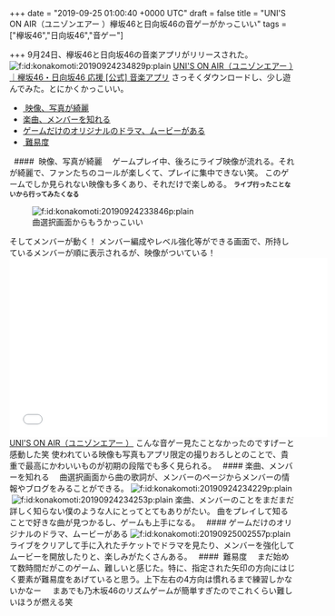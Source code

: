 
+++
date = "2019-09-25 01:00:40 +0000 UTC"
draft = false
title = "UNI&#39;S ON AIR（ユニゾンエアー ）欅坂46と日向坂46の音ゲーがかっこいい"
tags = ["欅坂46","日向坂46","音ゲー"]

+++
9月24日、欅坂46と日向坂46の音楽アプリがリリースされた。
 
<img class="hatena-fotolife" title="f:id:konakomoti:20190924234829p:plain" src="https://cdn-ak.f.st-hatena.com/images/fotolife/k/konakomoti/20190924/20190924234829.png" alt="f:id:konakomoti:20190924234829p:plain"/>
[UNI&#39;S ON AIR（ユニゾンエアー ）｜欅坂46・日向坂46 応援 [公式] 音楽アプリ](https://keyahina-unisonair.com/)
さっそくダウンロードし、少し遊んでみた。とにかくかっこいい。
 
<ul class="table-of-contents">
    <li><a href="#映像写真が綺麗"> 映像、写真が綺麗</a></li>
    <li><a href="#楽曲メンバーを知れる">楽曲、メンバーを知れる</a></li>
    <li><a href="#ゲームだけのオリジナルのドラマムービーがある">ゲームだけのオリジナルのドラマ、ムービーがある</a></li>
    <li><a href="#難易度"> 難易度</a></li>
</ul>
 
####  映像、写真が綺麗
　ゲームプレイ中、後ろにライブ映像が流れる。それが綺麗で、ファンたちのコールが楽しくて、プレイに集中できない笑。
このゲームでしか見られない映像も多くあり、それだけで楽しめる。
<span style="font-size: 80%;"><strong>ライブ行ったことないから行ってみたくなる</strong></span>
<figure class="figure-image figure-image-fotolife mceNonEditable" title="曲選択画面からもうかっこいい">
<img class="hatena-fotolife" title="f:id:konakomoti:20190924233846p:plain" src="https://cdn-ak.f.st-hatena.com/images/fotolife/k/konakomoti/20190924/20190924233846.png" alt="f:id:konakomoti:20190924233846p:plain"/>
<figcaption>曲選択画面からもうかっこいい</figcaption>
</figure>
そしてメンバーが動く！
メンバー編成やレベル強化等ができる画面で、所持しているメンバーが順に表示されるが、映像がついている！
<iframe src="//www.youtube.com/embed/lPRHZF1pQaM" width="560" height="315" frameborder="0" allowfullscreen=""></iframe><br/><a href="https://youtube.com/watch?v=lPRHZF1pQaM">UNI&#39;S ON AIR（ユニゾンエアー ）</a>
こんな音ゲー見たことなかったのですげーと感動した笑
使われている映像も写真もアプリ限定の撮りおろしとのことで、貴重で最高にかわいいものが初期の段階でも多く見られる。
 
#### 楽曲、メンバーを知れる
　曲選択画面から曲の歌詞が、メンバーのページからメンバーの情報やブログをみることができる。
<img class="hatena-fotolife" title="f:id:konakomoti:20190924234229p:plain" src="https://cdn-ak.f.st-hatena.com/images/fotolife/k/konakomoti/20190924/20190924234229.png" alt="f:id:konakomoti:20190924234229p:plain"/>
 <img class="hatena-fotolife" title="f:id:konakomoti:20190924234253p:plain" src="https://cdn-ak.f.st-hatena.com/images/fotolife/k/konakomoti/20190924/20190924234253.png" alt="f:id:konakomoti:20190924234253p:plain"/>
楽曲、メンバーのことをまだまだ詳しく知らない僕のような人にとってとてもありがたい。
曲をプレイして知ることで好きな曲が見つかるし、ゲームも上手になる。
 
#### ゲームだけのオリジナルのドラマ、ムービーがある
<img class="hatena-fotolife" title="f:id:konakomoti:20190925002557p:plain" src="https://cdn-ak.f.st-hatena.com/images/fotolife/k/konakomoti/20190925/20190925002557.png" alt="f:id:konakomoti:20190925002557p:plain"/>
　ライブをクリアして手に入れたチケットでドラマを見たり、メンバーを強化してムービーを開放したりと、楽しみがたくさんある。
 
####  難易度
　まだ始めて数時間だがこのゲーム、難しいと感じた。特に、指定された矢印の方向にはじく要素が難易度をあげていると思う。上下左右の4方向は慣れるまで練習しかないかなー
 
 
まあでも乃木坂46のリズムゲームが簡単すぎたのでこれくらい難しいほうが燃える笑
 
 

